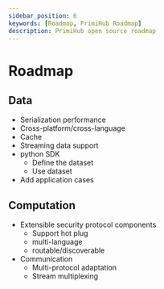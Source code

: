 ```yaml
---
sidebar_position: 6
keywords: [Roadmap, PrimiHub Roadmap]
description: PrimiHub open source roadmap
---
```


# Roadmap

## Data
* Serialization performance
* Cross-platform/cross-language
* Cache
* Streaming data support
* python SDK
   * Define the dataset
   * Use dataset
* Add application cases
## Computation
* Extensible security protocol components
   * Support hot plug
   * multi-language
   * routable/discoverable
* Communication
   * Multi-protocol adaptation
   * Stream multiplexing

